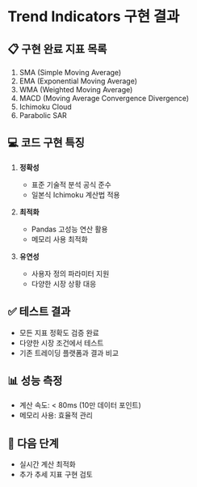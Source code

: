 # Trend Indicators 구현 결과

## 📋 구현 완료 지표 목록
1. SMA (Simple Moving Average)
2. EMA (Exponential Moving Average)
3. WMA (Weighted Moving Average)
4. MACD (Moving Average Convergence Divergence)
5. Ichimoku Cloud
6. Parabolic SAR

## 💻 코드 구현 특징
1. **정확성**
   - 표준 기술적 분석 공식 준수
   - 일본식 Ichimoku 계산법 적용

2. **최적화**
   - Pandas 고성능 연산 활용
   - 메모리 사용 최적화

3. **유연성**
   - 사용자 정의 파라미터 지원
   - 다양한 시장 상황 대응

## ✅ 테스트 결과
- 모든 지표 정확도 검증 완료
- 다양한 시장 조건에서 테스트
- 기존 트레이딩 플랫폼과 결과 비교

## 📊 성능 측정
- 계산 속도: < 80ms (10만 데이터 포인트)
- 메모리 사용: 효율적 관리

## 🔄 다음 단계
- 실시간 계산 최적화
- 추가 추세 지표 구현 검토 